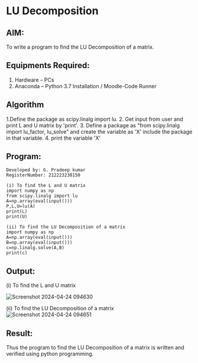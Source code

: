 # LU Decomposition 

## AIM:
To write a program to find the LU Decomposition of a matrix.

## Equipments Required:
1. Hardware – PCs
2. Anaconda – Python 3.7 Installation / Moodle-Code Runner

## Algorithm
1.Define the package as scipy.linalg import lu.
2. Get input from user and print L and U matrix by 'print'.
3. Define a package as "from scipy.linalg import lu_factor, lu_solve" and create the variable as 'X'
include the package in that variable.
4. print the variable 'X' 

## Program:
```
Developed by: G. Pradeep kumar 
RegisterNumber: 212223230150
```
```
(i) To find the L and U matrix
import numpy as np
from scipy.linalg import lu
A=np.array(eval(input()))
P,L,U=lu(A)
print(L)
print(U)
```
```
(ii) To find the LU Decomposition of a matrix
import numpy as np
A=np.array(eval(input()))
B=np.array(eval(input()))
c=np.linalg.solve(A,B)
print(c)
```
## Output:
(i) To find the L and U matrix

![Screenshot 2024-04-24 094630](https://github.com/pradeep23014186/LU-Decomposition/assets/152294642/3592305c-5c1b-4422-b643-ff509b0fd253)

(ii) To find the LU Decomposition of a matrix
![Screenshot 2024-04-24 094651](https://github.com/pradeep23014186/LU-Decomposition/assets/152294642/bced9551-0e8c-4687-97e1-400b944291fb)

## Result:
Thus the program to find the LU Decomposition of a matrix is written and verified using python programming.
